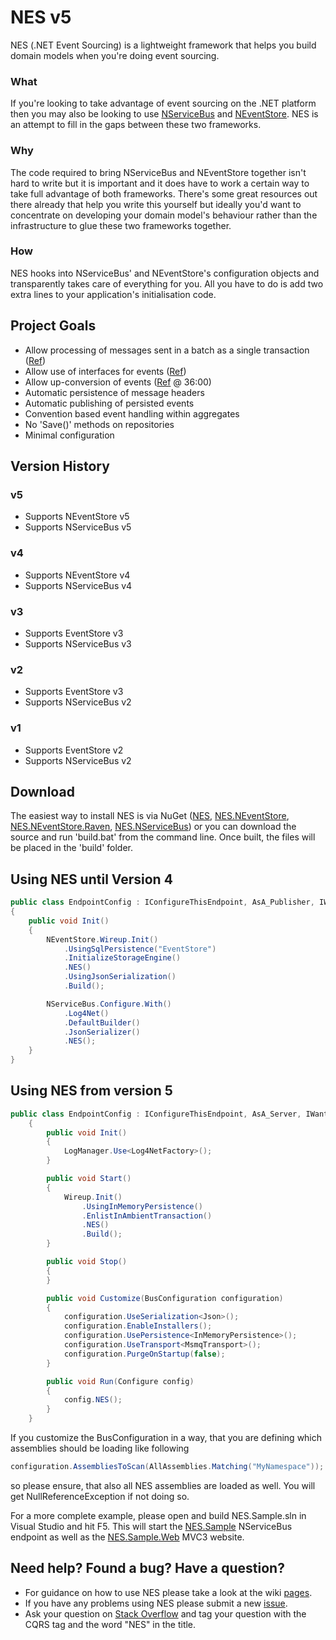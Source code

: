 NES v5
======================================================================

NES (.NET Event Sourcing) is a lightweight framework that helps you build domain models when you're doing event sourcing.

### What
If you're looking to take advantage of event sourcing on the .NET platform then you may also be looking to use [NServiceBus](http://particular.net/NServiceBus) and [NEventStore](http://neventstore.org). NES is an attempt to fill in the gaps between these two frameworks.

### Why
The code required to bring NServiceBus and NEventStore together isn't hard to write but it is important and it does have to work a certain way to take full advantage of both frameworks. There's some great resources out there already that help you write this yourself but ideally you'd want to concentrate on developing your domain model's behaviour rather than the infrastructure to glue these two frameworks together.

### How
NES hooks into NServiceBus' and NEventStore's configuration objects and transparently takes care of everything for you. All you have to do is add two extra lines to your application's initialisation code.

## Project Goals
* Allow processing of messages sent in a batch as a single transaction ([Ref](http://www.udidahan.com/2008/03/30/nservicebus-explanations-3/))
* Allow use of interfaces for events ([Ref](http://particular.net/articles/messages-as-interfaces))
* Allow up-conversion of events ([Ref](http://distributedpodcast.com/2011/episode-5-cqrs-eventstore-best-frameworklibrary-ever) @ 36:00)
* Automatic persistence of message headers
* Automatic publishing of persisted events
* Convention based event handling within aggregates
* No 'Save()' methods on repositories
* Minimal configuration

## Version History

### v5

* Supports NEventStore v5
* Supports NServiceBus v5

### v4

* Supports NEventStore v4
* Supports NServiceBus v4

### v3

* Supports EventStore v3
* Supports NServiceBus v3

### v2

* Supports EventStore v3
* Supports NServiceBus v2

### v1

* Supports EventStore v2
* Supports NServiceBus v2

## Download
The easiest way to install NES is via NuGet ([NES](http://nuget.org/packages/NES), [NES.NEventStore](http://nuget.org/packages/NES.NEventStore), [NES.NEventStore.Raven](http://nuget.org/packages/NES.NEventStore.Raven), [NES.NServiceBus](http://nuget.org/packages/NES.NServiceBus)) or you can download the source and run 'build.bat' from the command line. Once built, the files will be placed in the 'build' folder.

## Using NES until Version 4


```c#
public class EndpointConfig : IConfigureThisEndpoint, AsA_Publisher, IWantCustomInitialization
{
	public void Init()
	{
		NEventStore.Wireup.Init()
			.UsingSqlPersistence("EventStore")
			.InitializeStorageEngine()
			.NES()
			.UsingJsonSerialization()
			.Build();

		NServiceBus.Configure.With()
			.Log4Net()
			.DefaultBuilder()
			.JsonSerializer()
			.NES();
	}
}
```

## Using NES from version 5


```c#
public class EndpointConfig : IConfigureThisEndpoint, AsA_Server, IWantToRunWhenBusStartsAndStops, IWantToRunWhenConfigurationIsComplete
    {
        public void Init()
        {
            LogManager.Use<Log4NetFactory>();
        }

        public void Start()
        {
            Wireup.Init()
                .UsingInMemoryPersistence()
                .EnlistInAmbientTransaction()
                .NES()
                .Build();
        }

        public void Stop()
        {
        }

        public void Customize(BusConfiguration configuration)
        {
            configuration.UseSerialization<Json>();
            configuration.EnableInstallers();
            configuration.UsePersistence<InMemoryPersistence>();
            configuration.UseTransport<MsmqTransport>();
            configuration.PurgeOnStartup(false);
        }

        public void Run(Configure config)
        {
            config.NES();
        }
    }
```

If you customize the BusConfiguration in a way, that you are defining which assemblies should be loading like following

```c#
configuration.AssembliesToScan(AllAssemblies.Matching("MyNamespace"));
```
so please ensure, that also all NES assemblies are loaded as well. You will get NullReferenceException if not doing so.

For a more complete example, please open and build NES.Sample.sln in Visual Studio and hit F5. This will start the [NES.Sample](https://github.com/elliotritchie/NES/tree/master/samples/NES.Sample) NServiceBus endpoint as well as the [NES.Sample.Web](https://github.com/elliotritchie/NES/tree/master/samples/NES.Sample.Web) MVC3 website.

## Need help? Found a bug? Have a question?

* For guidance on how to use NES please take a look at the wiki [pages](http://github.com/elliotritchie/NES/wiki/_pages).
* If you have any problems using NES please submit a new [issue](https://github.com/elliotritchie/NES/issues).
* Ask your question on [Stack Overflow](http://stackoverflow.com) and tag your question with the CQRS tag and the word "NES" in the title.